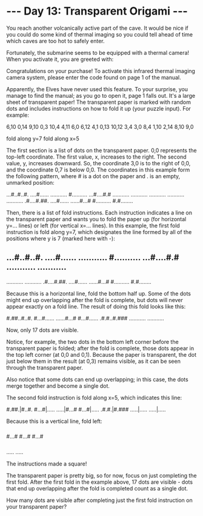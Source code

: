 # --- Day 13: Transparent Origami ---

   You reach another volcanically active part of the cave. It would be nice
   if you could do some kind of thermal imaging so you could tell ahead of
   time which caves are too hot to safely enter.

   Fortunately, the submarine seems to be equipped with a thermal camera!
   When you activate it, you are greeted with:

 Congratulations on your purchase! To activate this infrared thermal imaging
 camera system, please enter the code found on page 1 of the manual.

   Apparently, the Elves have never used this feature. To your surprise, you
   manage to find the manual; as you go to open it, page 1 falls out. It's a
   large sheet of transparent paper! The transparent paper is marked with
   random dots and includes instructions on how to fold it up (your puzzle
   input). For example:

 6,10
 0,14
 9,10
 0,3
 10,4
 4,11
 6,0
 6,12
 4,1
 0,13
 10,12
 3,4
 3,0
 8,4
 1,10
 2,14
 8,10
 9,0

 fold along y=7
 fold along x=5

   The first section is a list of dots on the transparent paper. 0,0
   represents the top-left coordinate. The first value, x, increases to the
   right. The second value, y, increases downward. So, the coordinate 3,0 is
   to the right of 0,0, and the coordinate 0,7 is below 0,0. The coordinates
   in this example form the following pattern, where # is a dot on the paper
   and . is an empty, unmarked position:

 ...#..#..#.
 ....#......
 ...........
 #..........
 ...#....#.#
 ...........
 ...........
 ...........
 ...........
 ...........
 .#....#.##.
 ....#......
 ......#...#
 #..........
 #.#........

   Then, there is a list of fold instructions. Each instruction indicates a
   line on the transparent paper and wants you to fold the paper up (for
   horizontal y=... lines) or left (for vertical x=... lines). In this
   example, the first fold instruction is fold along y=7, which designates
   the line formed by all of the positions where y is 7 (marked here with -):

 ...#..#..#.
 ....#......
 ...........
 #..........
 ...#....#.#
 ...........
 ...........
 -----------
 ...........
 ...........
 .#....#.##.
 ....#......
 ......#...#
 #..........
 #.#........

   Because this is a horizontal line, fold the bottom half up. Some of the
   dots might end up overlapping after the fold is complete, but dots will
   never appear exactly on a fold line. The result of doing this fold looks
   like this:

 #.##..#..#.
 #...#......
 ......#...#
 #...#......
 .#.#..#.###
 ...........
 ...........

   Now, only 17 dots are visible.

   Notice, for example, the two dots in the bottom left corner before the
   transparent paper is folded; after the fold is complete, those dots appear
   in the top left corner (at 0,0 and 0,1). Because the paper is transparent,
   the dot just below them in the result (at 0,3) remains visible, as it can
   be seen through the transparent paper.

   Also notice that some dots can end up overlapping; in this case, the dots
   merge together and become a single dot.

   The second fold instruction is fold along x=5, which indicates this line:

 #.##.|#..#.
 #...#|.....
 .....|#...#
 #...#|.....
 .#.#.|#.###
 .....|.....
 .....|.....

   Because this is a vertical line, fold left:

 #####
 #...#
 #...#
 #...#
 #####
 .....
 .....

   The instructions made a square!

   The transparent paper is pretty big, so for now, focus on just completing
   the first fold. After the first fold in the example above, 17 dots are
   visible - dots that end up overlapping after the fold is completed count
   as a single dot.

   How many dots are visible after completing just the first fold instruction
   on your transparent paper?

